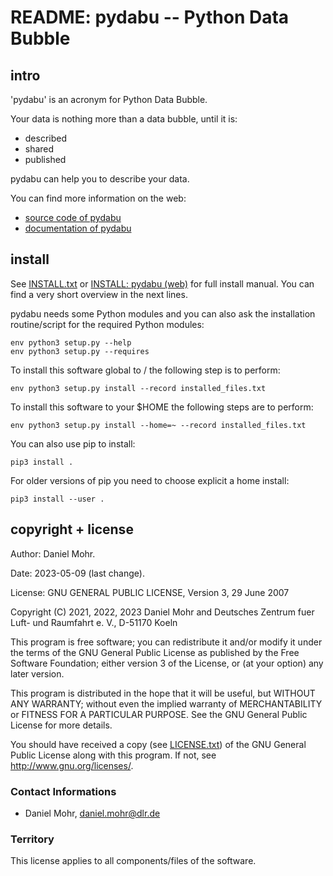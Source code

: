 # README: pydabu -- Python Data Bubble

## intro

'pydabu' is an acronym for Python Data Bubble.

Your data is nothing more than a data bubble, until it is:

* described
* shared
* published

pydabu can help you to describe your data.

You can find more information on the web:

* [source code of pydabu](https://gitlab.com/dlr-pa/pydabu)
* [documentation of pydabu](https://dlr-pa.gitlab.io/pydabu)

## install

See [INSTALL.txt](doc/source/INSTALL.txt) or
[INSTALL: pydabu (web)](https://dlr-pa.github.io/pydabu/INSTALL.html) for full
install manual. You can find a very short overview in the next lines.

pydabu needs some Python modules and you can also ask the installation
routine/script for the required Python modules:

    env python3 setup.py --help
    env python3 setup.py --requires

To install this software global to / the following step is to perform:

    env python3 setup.py install --record installed_files.txt

To install this software to your $HOME the following steps are to perform:

    env python3 setup.py install --home=~ --record installed_files.txt

You can also use pip to install:

    pip3 install .

For older versions of pip you need to choose explicit a home install:

    pip3 install --user .

## copyright + license

Author: Daniel Mohr.

Date: 2023-05-09 (last change).

License: GNU GENERAL PUBLIC LICENSE, Version 3, 29 June 2007

Copyright (C) 2021, 2022, 2023 Daniel Mohr and
Deutsches Zentrum fuer Luft- und Raumfahrt e. V., D-51170 Koeln

 This program is free software; you can redistribute it and/or
 modify it under the terms of the GNU General Public License as
 published by the Free Software Foundation; either version 3 of
 the License, or (at your option) any later version.

 This program is distributed in the hope that it will be useful,
 but WITHOUT ANY WARRANTY; without even the implied warranty of
 MERCHANTABILITY or FITNESS FOR A PARTICULAR PURPOSE. See the GNU
 General Public License for more details.

 You should have received a copy (see [LICENSE.txt](LICENSE.txt)) of the
 GNU General Public License along with this program.
 If not, see <http://www.gnu.org/licenses/>.

### Contact Informations

* Daniel Mohr, daniel.mohr@dlr.de

### Territory

This license applies to all components/files of the software.
